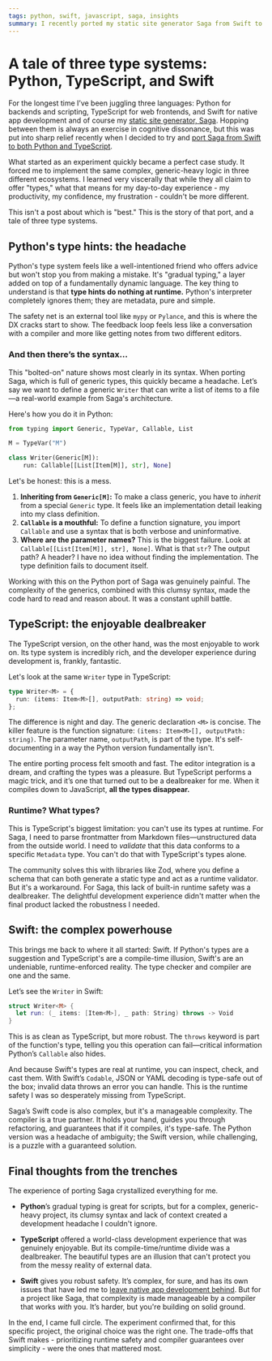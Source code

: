 ```yaml
---
tags: python, swift, javascript, saga, insights
summary: I recently ported my static site generator Saga from Swift to both Python and TypeScript. It was a fascinating exercise in cognitive dissonance, especially when it came to their type systems. This is a tale of that experience.
---
```


# A tale of three type systems: Python, TypeScript, and Swift

For the longest time I’ve been juggling three languages: Python for backends and scripting, TypeScript for web frontends, and Swift for native app development and of course my [static site generator, Saga](https://github.com/loopwerk/Saga). Hopping between them is always an exercise in cognitive dissonance, but this was put into sharp relief recently when I decided to try and [port Saga from Swift to both Python and TypeScript](/articles/2025/saga-in-python-or-typescript/).

What started as an experiment quickly became a perfect case study. It forced me to implement the same complex, generic-heavy logic in three different ecosystems. I learned very viscerally that while they all claim to offer "types," what that means for my day-to-day experience - my productivity, my confidence, my frustration - couldn't be more different.

This isn't a post about which is "best." This is the story of that port, and a tale of three type systems.

## Python's type hints: the headache

Python's type system feels like a well-intentioned friend who offers advice but won't stop you from making a mistake. It's "gradual typing," a layer added on top of a fundamentally dynamic language. The key thing to understand is that **type hints do nothing at runtime.** Python's interpreter completely ignores them; they are metadata, pure and simple.

The safety net is an external tool like `mypy` or `Pylance`, and this is where the DX cracks start to show. The feedback loop feels less like a conversation with a compiler and more like getting notes from two different editors.

### And then there’s the syntax…

This "bolted-on" nature shows most clearly in its syntax. When porting Saga, which is full of generic types, this quickly became a headache. Let’s say we want to define a generic `Writer` that can write a list of items to a file—a real-world example from Saga's architecture.

Here's how you do it in Python:

```python
from typing import Generic, TypeVar, Callable, List

M = TypeVar("M")

class Writer(Generic[M]):
    run: Callable[[List[Item[M]], str], None]
```

Let's be honest: this is a mess.
1.  **Inheriting from `Generic[M]`:** To make a class generic, you have to *inherit* from a special `Generic` type. It feels like an implementation detail leaking into my class definition.
2.  **`Callable` is a mouthful:** To define a function signature, you import `Callable` and use a syntax that is both verbose and uninformative.
3.  **Where are the parameter names?** This is the biggest failure. Look at `Callable[[List[Item[M]], str], None]`. What is that `str`? The output path? A header? I have no idea without finding the implementation. The type definition fails to document itself.

Working with this on the Python port of Saga was genuinely painful. The complexity of the generics, combined with this clumsy syntax, made the code hard to read and reason about. It was a constant uphill battle.

## TypeScript: the enjoyable dealbreaker

The TypeScript version, on the other hand, was the most enjoyable to work on. Its type system is incredibly rich, and the developer experience during development is, frankly, fantastic.

Let's look at the same `Writer` type in TypeScript:

```typescript
type Writer<M> = {
  run: (items: Item<M>[], outputPath: string) => void;
};
```

The difference is night and day. The generic declaration `<M>` is concise. The killer feature is the function signature: `(items: Item<M>[], outputPath: string)`. The parameter name, `outputPath`, is part of the type. It's self-documenting in a way the Python version fundamentally isn't.

The entire porting process felt smooth and fast. The editor integration is a dream, and crafting the types was a pleasure. But TypeScript performs a magic trick, and it’s one that turned out to be a dealbreaker for me. When it compiles down to JavaScript, **all the types disappear.**

### Runtime? What types?

This is TypeScript's biggest limitation: you can't use its types at runtime. For Saga, I need to parse frontmatter from Markdown files—unstructured data from the outside world. I need to *validate* that this data conforms to a specific `Metadata` type. You can't do that with TypeScript's types alone.

The community solves this with libraries like Zod, where you define a schema that can both generate a static type and act as a runtime validator. But it's a workaround. For Saga, this lack of built-in runtime safety was a dealbreaker. The delightful development experience didn't matter when the final product lacked the robustness I needed.

## Swift: the complex powerhouse

This brings me back to where it all started: Swift. If Python's types are a suggestion and TypeScript's are a compile-time illusion, Swift's are an undeniable, runtime-enforced reality. The type checker and compiler are one and the same.

Let’s see the `Writer` in Swift:

```swift
struct Writer<M> {
  let run: (_ items: [Item<M>], _ path: String) throws -> Void
}
```

This is as clean as TypeScript, but more robust. The `throws` keyword is part of the function's type, telling you this operation can fail—critical information Python’s `Callable` also hides.

And because Swift's types are real at runtime, you can inspect, check, and cast them. With Swift’s `Codable`, JSON or YAML decoding is type-safe out of the box; invalid data throws an error you can handle. This is the runtime safety I was so desperately missing from TypeScript.

Saga’s Swift code is also complex, but it's a manageable complexity. The compiler is a true partner. It holds your hand, guides you through refactoring, and guarantees that if it compiles, it's type-safe. The Python version was a headache of ambiguity; the Swift version, while challenging, is a puzzle with a guaranteed solution.

## Final thoughts from the trenches

The experience of porting Saga crystallized everything for me.

* **Python**’s gradual typing is great for scripts, but for a complex, generic-heavy project, its clumsy syntax and lack of context created a development headache I couldn't ignore.

* **TypeScript** offered a world-class development experience that was genuinely enjoyable. But its compile-time/runtime divide was a dealbreaker. The beautiful types are an illusion that can't protect you from the messy reality of external data.

* **Swift** gives you robust safety. It’s complex, for sure, and has its own issues that have led me to [leave native app development behind](/articles/2025/thoughts-on-apple/). But for a project like Saga, that complexity is made manageable by a compiler that works *with* you. It’s harder, but you're building on solid ground.

In the end, I came full circle. The experiment confirmed that, for this specific project, the original choice was the right one. The trade-offs that Swift makes - prioritizing runtime safety and compiler guarantees over simplicity - were the ones that mattered most.